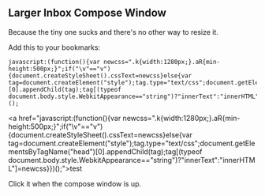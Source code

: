 ## Larger Inbox Compose Window

Because the tiny one sucks and there's no other way to resize it.

Add this to your bookmarks:

    javascript:(function(){var newcss=".k{width:1280px;}.aR{min-height:500px;}";if("\v"=="v"){document.createStyleSheet().cssText=newcss}else{var tag=document.createElement("style");tag.type="text/css";document.getElementsByTagName("head")[0].appendChild(tag);tag[(typeof document.body.style.WebkitAppearance=="string")?"innerText":"innerHTML"]=newcss}})();

<a href="javascript:(function(){var newcss=".k{width:1280px;}.aR{min-height:500px;}";if("\v"=="v"){document.createStyleSheet().cssText=newcss}else{var tag=document.createElement("style");tag.type="text/css";document.getElementsByTagName("head")[0].appendChild(tag);tag[(typeof document.body.style.WebkitAppearance=="string")?"innerText":"innerHTML"]=newcss}})();">test</a>

Click it when the compose window is up.
